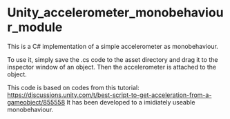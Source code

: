 # Unity_accelerometer_monobehaviour_module
This is a C# implementation of a simple accelerometer as monobehaviour.

To use it, simply save the .cs code to the asset directory and drag it to the inspector window of an object. Then the accelerometer is attached to the object.

This code is based on codes from this tutorial: https://discussions.unity.com/t/best-script-to-get-acceleration-from-a-gameobject/855558 It has been developed to a imidiately useable monobehaviour.

